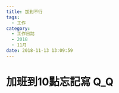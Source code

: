 ```yaml
---
title: 加到不行
tags:
  - 工作
category:
  - 工作日誌
  - 2018
  - 11月
date: 2018-11-13 13:09:59
---
```

# 加班到10點忘記寫 Q_Q #